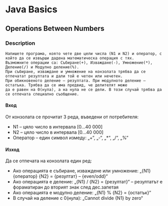 # Java Basics

## Operations Between Numbers

### Description
    Напишете програма, която чете две цели числа (N1 и N2) и оператор, с който да се извърши дадена математическа операция с тях. 
    Възможните операции са: Събиране(+), Изваждане(-), Умножение(*), Деление(/) и Модулно деление(%). 
    При събиране, изваждане и умножение на конзолата трябва да се отпечатат резултата и дали той е четен или нечетен.
    При обикновеното деление – резултата. При модулното деление – остатъка. Трябва да се има предвид, че делителят може 
    да е равен на 0(нула), а на нула не се дели. В този случай трябва да се отпечата специално съобщениe. 

#### Вход
От конзолата се прочитат 3 реда, въведени от потребителя:
- N1 – цяло число в интервала [0...40 000] 
- N2 – цяло число в интервала [0...40 000] 
- Оператор – един символ измеду: „+“, „-“, „*“, „/“, „%“

#### Изход
Да се отпечата на конзолата един ред: 
- Ако операцията е събиране, изваждене или умножение:
„{N1} {оператор} {N2} = {резултат} – {even/odd}“ 
- Ако операцията е деление: 
„{N1} / {N2} = {резултат}“ – резултатът е фораматиран до вторият знак след дес.запетая 
- Ако операцията е модулно деление:
„{N1} % {N2} = {остатък}“ 
- В случай на деление с 0(нула): 
„Cannot divide {N1} by zero“